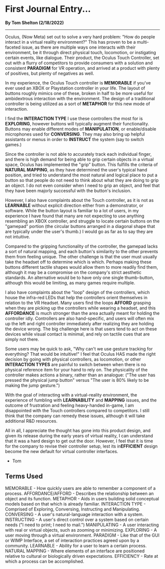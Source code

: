 # First Journal Entry...
**By Tom Shelton (2/18/2022)**
***

Oculus, (Now Meta) set out to solve a very hard problem: "How do people interact in a virtual reality environment?" This has proven to be a multi-faceted issue, as there are multiple ways one interacts with their environment, be it through direct physical touch, locomotion, or instigating certain events, like dialogue. Their product, the Oculus Touch Controller, set out with a flurry of competitors to provide consumers with a solution and consistent **PARADIGM** for VR operation, and arrived at a product with plenty of positives, but plenty of negatives as well.

In my experience, the Oculus Touch controller is **MEMORABLE** if you've ever used an XBOX or Playstation controller in your life. The layout of buttons roughly mimics one of these, broken in half to be more useful for ambidextrous interaction with the environment. The design of a traditional controller is being utilized as a sort of **METAPHOR** for this new mode of interaction. 

I find the **INTERACTION TYPE** I use these controllers the most for is **EXPLORING**, however buttons will typically augment their functionality. Buttons may enable different modes of **MANIPULATION**, or enable/disable microphones used for **CONVERSING**. They may also bring up helpful assistants or menus in order to **INSTRUCT** the system (say to switch games.)

Since the controller is not able to accurately track each individual finger, and there is high demand for being able to grip certain objects in a virtual space, Oculus has implemented the "grip" button. This fulfills the criteria of **NATURAL MAPPING**, as they have determined the user's typical hand position, and tried to understand the most natural and logical place to put a button so that people do not need to think about what they are doing to grip an object. I do not even consider when I need to grip an object, and feel that they have been majorly successful with the button's inclusion.

However, I also have complaints about the Touch controller, as it is not as **LEARNABLE** without explicit direction either from a demonstrator, or software. While the button layout is familiar to a lot of users, in my experience I have found that many are not expecting to use anything resembling an XBOX controller, and struggle to locate certain buttons on the "gamepad" portion (the circular buttons arranged in a diagonal shape that are typically under the user's thumb.) I would go as far as to say they are not intuitive. 

Compared to the gripping functionality of the controller, the gamepad lacks a sort of natural mapping, and each button's similarity to the other prevents them from feeling unique. The other challenge is that the user must usually take the headset off to determine which is which. Perhaps making these buttons different tactile shapes would allow them to more readily find them, although it may be a compromise on the company's strict aesthetic standards. An alternative would be to have only one single thumb-button, although this would be limiting, as many games require multiple.

I also have complaints about the "loop" design of the controllers, which house the infra-red LEDs that help the controllers orient themselves in relation to the VR Headset. Many users find the loops **AFFORD** grasping when they are picking up the controllers while wearing a headset, and this **AFFORDANCE** is much stronger than the area actually meant for holding the controller idly. Controllers are also hand-specific, and users will often mix up the left and right controller immediately after realizing they are holding the device wrong. The big challenge here is that users tend to act on these devices while visual contact is minimal, and rely on tactile cues that are simply not there.

Some users may be quick to ask, "Why can't we use gesture tracking for everything? That would be intuitive!" I feel that Oculus HAS made the right decision by going with physical controllers, as locomotion, or other **INTERACTION TYPES** are painful to switch between when there is no physical reference item for your hand to rely on. The physicality of the controller makes actions a binary, rather than an analogue: ("The user has pressed the physical jump button" versus "The user is 80% likely to be making the jump gesture.")

With the goal of interacting with a virtual-reality environment, the experience of fumbling with **LEARNABILITY** and **MAPPING** issues, and the outcome of frustration and feeling heavy-handed in-game, I am disappointed with the Touch controllers compared to competitors. I still think that the company can remedy these issues, although it will take additional R&D resources. 

All in all, I appreciate the thought has gone into this product design, and given its release during the early years of virtual reality, I can understand that it was a hard design to get out the door. However, I feel that it is time for the company to revise their controller setup, lest its in**EFFICIENT** design become the new default for virtual controller interfaces.

- Tom

## Terms Used

MEMORABLE - How quickly users are able to remember a component of a process.
AFFORDANCE/AFFORD - Describes the relationship between an object and its function.
METAPHOR - Aids in users building solid conceptual models based on that which is already familiar.
INTERACTION TYPE - Comprised of Exploring, Conversing, Instructing and Manipulating.
CONVERSING - A user's natural-language interaction with a system.
INSTRUCTING - A user's direct control over a system based on certain needs ("I need to print; I need to mail.")
MANIPULATING - A user interacting with real or virtual objects, such as zooming or minimizing.
EXPLORING - A user moving through a virtual environment.
PARADIGM - Like that of the GUI or WIMP Interface, a set of interaction practices agreed upon by a community.
LEARNABLE - Ability for a user to learn a certain process.
NATURAL MAPPING - Where elements of an interface are positioned relative to cultural or biologically driven expectations.
EFFICIENCY - Rate at which a process can be accomplished.

